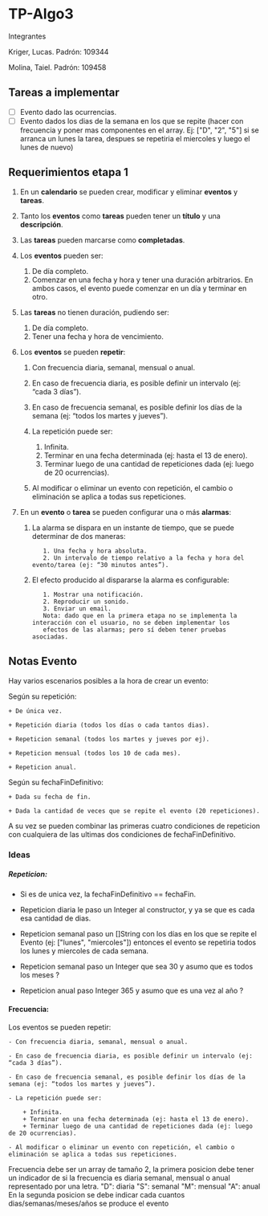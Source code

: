 # TP-Algo3

Integrantes
  
Kriger, Lucas. Padrón: 109344

Molina, Taiel. Padrón: 109458

## Tareas a implementar

- [ ] Evento dado las ocurrencias.
- [ ] Evento dados los dias de la semana en los que se repite (hacer con frecuencia y poner mas componentes en el array. Ej:
    ["D", "2", "5"] si se arranca un lunes la tarea, despues se repetiria el miercoles y luego el lunes de nuevo)

## Requerimientos etapa 1

1. En un **calendario** se pueden crear, modificar y eliminar **eventos** y **tareas**.
2. Tanto los **eventos** como **tareas** pueden tener un **título** y una **descripción**.
3. Las **tareas** pueden marcarse como **completadas**.
4. Los **eventos** pueden ser:
      1. De día completo.
      2. Comenzar en una fecha y hora y tener una duración arbitrarios.
      En ambos casos, el evento puede comenzar en un día y terminar en otro.

5. Las **tareas** no tienen duración, pudiendo ser:
      1. De día completo.
      2. Tener una fecha y hora de vencimiento.
6. Los **eventos** se pueden **repetir**:
      1. Con frecuencia diaria, semanal, mensual o anual.
      2. En caso de frecuencia diaria, es posible definir un intervalo (ej: “cada 3 días”).
      3. En caso de frecuencia semanal, es posible definir los días de la semana (ej: “todos los martes y jueves”).
      4. La repetición puede ser:
         1. Infinita.
         2. Terminar en una fecha determinada (ej: hasta el 13 de enero).
         3. Terminar luego de una cantidad de repeticiones dada (ej: luego de 20 ocurrencias).
            
      5. Al modificar o eliminar un evento con repetición, el cambio o eliminación se aplica a todas sus repeticiones.
7. En un **evento** o **tarea** se pueden configurar una o más **alarmas**:
      1. La alarma se dispara en un instante de tiempo, que se puede determinar de dos maneras:

                1. Una fecha y hora absoluta.
                2. Un intervalo de tiempo relativo a la fecha y hora del evento/tarea (ej: “30 minutos antes”).
      2. El efecto producido al dispararse la alarma es configurable:

                1. Mostrar una notificación.
                2. Reproducir un sonido.
                3. Enviar un email.
                Nota: dado que en la primera etapa no se implementa la interacción con el usuario, no se deben implementar los 
                efectos de las alarmas; pero sí deben tener pruebas asociadas.
                
                
## Notas Evento

Hay varios escenarios posibles a la hora de crear un evento:

Según su repetición:

    + De única vez.
    
    + Repetición diaria (todos los días o cada tantos dias).
    
    + Repeticion semanal (todos los martes y jueves por ej).
    
    + Repeticion mensual (todos los 10 de cada mes).
    
    + Repeticion anual.

Según su fechaFinDefinitivo:

    + Dada su fecha de fin.
    
    + Dada la cantidad de veces que se repite el evento (20 repeticiones).
    
A su vez se pueden combinar las primeras cuatro condiciones de repeticion con cualquiera de las ultimas dos condiciones de fechaFinDefinitivo.

### Ideas

##### Repeticion:


- Si es de unica vez, la fechaFinDefinitivo == fechaFin.

- Repeticion diaria le paso un Integer al constructor, y ya se que es cada esa cantidad de dias.

- Repeticion semanal paso un []String con los días en los que se repite el Evento (ej: ["lunes", "miercoles"]) entonces el evento se repetiria todos los lunes y miercoles de cada semana.

- Repeticion semanal paso un Integer que sea 30 y asumo que es todos los meses ?

- Repeticion anual paso Integer 365 y asumo que es una vez al año ? 


#### Frecuencia:

Los eventos se pueden repetir:

    - Con frecuencia diaria, semanal, mensual o anual.
    
    - En caso de frecuencia diaria, es posible definir un intervalo (ej: “cada 3 días”).
    
    - En caso de frecuencia semanal, es posible definir los días de la semana (ej: “todos los martes y jueves”).
    
    - La repetición puede ser:
    
        + Infinita.
        + Terminar en una fecha determinada (ej: hasta el 13 de enero).
        + Terminar luego de una cantidad de repeticiones dada (ej: luego de 20 ocurrencias).
        
    - Al modificar o eliminar un evento con repetición, el cambio o eliminación se aplica a todas sus repeticiones.


Frecuencia debe ser un array de tamaño 2, la primera posicion debe tener un indicador de si la frecuencia es diaria semanal, mensual o anual representado por una letra.
        "D": diaria
        "S": semanal
        "M": mensual
        "A": anual
        En la segunda posicion se debe indicar cada cuantos dias/semanas/meses/años se produce el evento
